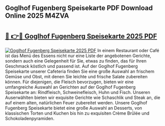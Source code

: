 ## Goglhof Fugenberg Speisekarte PDF Download Online 2025 M4ZVA

# <h2><a href="http://gc5z43.nevu.top/?p=Goglhof+Fugenberg+Speisekarte">🔗 👉🔴 Goglhof Fugenberg Speisekarte 2025 PDF</a></h2>

[![Goglhof Fugenberg Speisekarte 2025 PDF](https://i.imgur.com/dBaPXMq.png)](http://gc5z43.nevu.top/?p=Goglhof+Fugenberg+Speisekarte)
In einem Restaurant oder Café ist das Menü des Essens nicht nur eine Liste der angebotenen Gerichte, sondern auch eine Gelegenheit für Sie, etwas zu finden, das für Ihren Geschmack köstlich und passend ist. Auf der Goglhof Fugenberg Speisekarte unserer Cafeteria finden Sie eine große Auswahl an frischem Gemüse und Obst, mit denen Sie leichte und frische Salate zubereiten können. Für diejenigen, die Fleisch bevorzugen, bieten wir eine umfangreiche Auswahl an Gerichten auf der Goglhof Fugenberg Speisekarte an: Rindfleisch, Schweinefleisch, Huhn und Fisch. Unseren Auserwählten bieten wir exquisite Gerichte wie Schaschlik und Steak an, die auf einem alten, natürlichen Feuer zubereitet werden. Unsere Goglhof Fugenberg Speisekarte bietet eine große Auswahl an Desserts, von klassischen Torten und Kuchen bis hin zu exquisiten Crème Brûlée und Schokoladenpyramiden.
